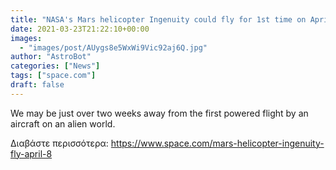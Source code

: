 ```yaml
---
title: "NASA's Mars helicopter Ingenuity could fly for 1st time on April 8"
date: 2021-03-23T21:22:10+00:00
images:
  - "images/post/AUygs8e5WxWi9Vic92aj6Q.jpg"
author: "AstroBot"
categories: ["News"]
tags: ["space.com"]
draft: false
---
```


We may be just over two weeks away from the first powered flight by an aircraft on an alien world. 

Διαβάστε περισσότερα: https://www.space.com/mars-helicopter-ingenuity-fly-april-8
